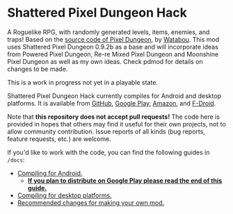 # Shattered Pixel Dungeon Hack

A Roguelike RPG, with randomly generated levels, items, enemies, and traps! Based on the [source code of Pixel Dungeon](https://github.com/00-Evan/pixel-dungeon-gradle), by [Watabou](https://www.watabou.ru). This mod uses Shattered Pixel Dungeon 0.9.2b as a base and will incorporate ideas from Powered Pixel Dungeon, Re-re Mixed Pixel Dungeon and Moonshine Pixel Dungeon as well as my own ideas. Check pdmod for details on changes to be made.

This is a work in progress not yet in a playable state.

Shattered Pixel Dungeon Hack currently compiles for Android and desktop platforms. It is available from [GitHub](https://github.com/00-Evan/shattered-pixel-dungeon/releases), [Google Play](https://play.google.com/store/apps/details?id=com.shatteredpixel.shatteredpixeldungeon), [Amazon](https://www.amazon.com/Shattered-Pixel-Dungeon/dp/B00OH2C21M), and [F-Droid](https://f-droid.org/repository/browse/?fdid=com.shatteredpixel.shatteredpixeldungeon).

Note that **this repository does not accept pull requests!** The code here is provided in hopes that others may find it useful for their own projects, not to allow community contribution. Issue reports of all kinds (bug reports, feature requests, etc.) are welcome.

If you'd like to work with the code, you can find the following guides in `/docs`:
- [Compiling for Android.](docs/getting-started-android.md)
    - **[If you plan to distribute on Google Play please read the end of this guide.](docs/getting-started-android.md#distributing-your-apk)**
- [Compiling for desktop platforms.](docs/getting-started-desktop.md)
- [Recommended changes for making your own mod.](docs/recommended-changes.md)
